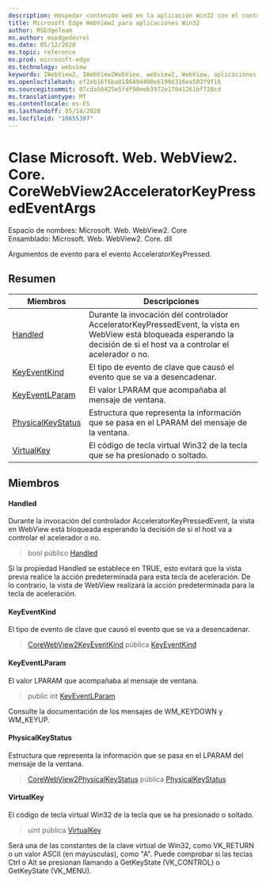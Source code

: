 ```yaml
---
description: Hospedar contenido web en la aplicación Win32 con el control Microsoft Edge WebView2
title: Microsoft Edge WebView2 para aplicaciones Win32
author: MSEdgeTeam
ms.author: msedgedevrel
ms.date: 05/12/2020
ms.topic: reference
ms.prod: microsoft-edge
ms.technology: webview
keywords: IWebView2, IWebView2WebView, webview2, WebView, aplicaciones Win32, Win32, Edge, ICoreWebView2, ICoreWebView2Controller, control de explorador, HTML Edge
ms.openlocfilehash: ef2eb16f6ba0186494400e6190d316ea503f9f16
ms.sourcegitcommit: 07cda56425e5fdf90eeb3972e17041261bf720cd
ms.translationtype: MT
ms.contentlocale: es-ES
ms.lasthandoff: 05/14/2020
ms.locfileid: "10655397"
---
```

# Clase Microsoft. Web. WebView2. Core. CoreWebView2AcceleratorKeyPressedEventArgs 

Espacio de nombres: Microsoft. Web. WebView2. Core \
Ensamblado: Microsoft. Web. WebView2. Core. dll

Argumentos de evento para el evento AcceleratorKeyPressed.

## Resumen

 Miembros                        | Descripciones
--------------------------------|---------------------------------------------
[Handled](#handled) | Durante la invocación del controlador AcceleratorKeyPressedEvent, la vista en WebView está bloqueada esperando la decisión de si el host va a controlar el acelerador o no.
[KeyEventKind](#keyeventkind) | El tipo de evento de clave que causó el evento que se va a desencadenar.
[KeyEventLParam](#keyeventlparam) | El valor LPARAM que acompañaba al mensaje de ventana.
[PhysicalKeyStatus](#physicalkeystatus) | Estructura que representa la información que se pasa en el LPARAM del mensaje de la ventana.
[VirtualKey](#virtualkey) | El código de tecla virtual Win32 de la tecla que se ha presionado o soltado.

## Miembros

#### Handled 

Durante la invocación del controlador AcceleratorKeyPressedEvent, la vista en WebView está bloqueada esperando la decisión de si el host va a controlar el acelerador o no.

> bool público [Handled](#handled)

Si la propiedad Handled se establece en TRUE, esto evitará que la vista previa realice la acción predeterminada para esta tecla de aceleración. De lo contrario, la vista de WebView realizará la acción predeterminada para la tecla de aceleración.

#### KeyEventKind 

El tipo de evento de clave que causó el evento que se va a desencadenar.

> [CoreWebView2KeyEventKind](./namespace-microsoft-web-webview2-core.md) pública [KeyEventKind](#keyeventkind)

#### KeyEventLParam 

El valor LPARAM que acompañaba al mensaje de ventana.

> public int [KeyEventLParam](#keyeventlparam)

Consulte la documentación de los mensajes de WM_KEYDOWN y WM_KEYUP.

#### PhysicalKeyStatus 

Estructura que representa la información que se pasa en el LPARAM del mensaje de la ventana.

> [CoreWebView2PhysicalKeyStatus](microsoft-web-webview2-core-corewebview2physicalkeystatus.md) pública [PhysicalKeyStatus](#physicalkeystatus)

#### VirtualKey 

El código de tecla virtual Win32 de la tecla que se ha presionado o soltado.

> uint pública [VirtualKey](#virtualkey)

Será una de las constantes de la clave virtual de Win32, como VK_RETURN o un valor ASCII (en mayúsculas), como "A". Puede comprobar si las teclas Ctrl o Alt se presionan llamando a GetKeyState (VK_CONTROL) o GetKeyState (VK_MENU).

